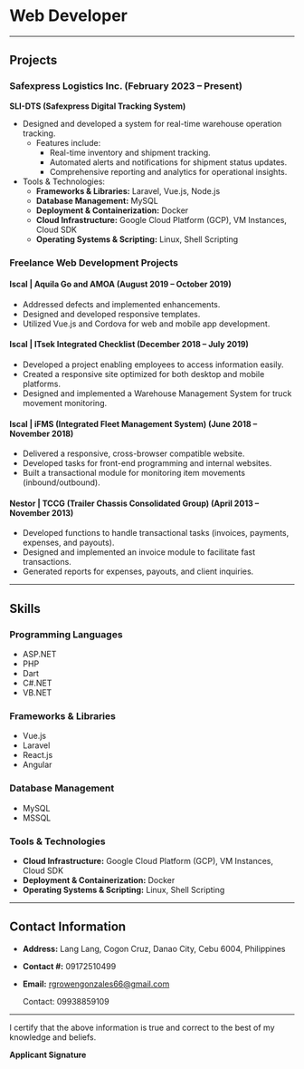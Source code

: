 # Web Developer

---

## Projects
### Safexpress Logistics Inc. (February 2023 – Present)  
**SLI-DTS (Safexpress Digital Tracking System)**
- Designed and developed a system for real-time warehouse operation tracking.
  - Features include:
    - Real-time inventory and shipment tracking.
    - Automated alerts and notifications for shipment status updates.
    - Comprehensive reporting and analytics for operational insights.
- Tools & Technologies:
  - **Frameworks & Libraries:** Laravel, Vue.js, Node.js  
  - **Database Management:** MySQL  
  - **Deployment & Containerization:** Docker  
  - **Cloud Infrastructure:** Google Cloud Platform (GCP), VM Instances, Cloud SDK  
  - **Operating Systems & Scripting:** Linux, Shell Scripting  

### Freelance Web Development Projects
#### Iscal | Aquila Go and AMOA (August 2019 – October 2019)
- Addressed defects and implemented enhancements.
- Designed and developed responsive templates.
- Utilized Vue.js and Cordova for web and mobile app development.

#### Iscal | ITsek Integrated Checklist (December 2018 – July 2019)
- Developed a project enabling employees to access information easily.
- Created a responsive site optimized for both desktop and mobile platforms.
- Designed and implemented a Warehouse Management System for truck movement monitoring.

#### Iscal | iFMS (Integrated Fleet Management System) (June 2018 – November 2018)
- Delivered a responsive, cross-browser compatible website.
- Developed tasks for front-end programming and internal websites.
- Built a transactional module for monitoring item movements (inbound/outbound).

#### Nestor | TCCG (Trailer Chassis Consolidated Group) (April 2013 – November 2013)
- Developed functions to handle transactional tasks (invoices, payments, expenses, and payouts).
- Designed and implemented an invoice module to facilitate fast transactions.
- Generated reports for expenses, payouts, and client inquiries.

---

## Skills
### Programming Languages
- ASP.NET
- PHP
- Dart
- C#.NET
- VB.NET

### Frameworks & Libraries
- Vue.js
- Laravel
- React.js
- Angular

### Database Management
- MySQL
- MSSQL

### Tools & Technologies
- **Cloud Infrastructure:** Google Cloud Platform (GCP), VM Instances, Cloud SDK  
- **Deployment & Containerization:** Docker  
- **Operating Systems & Scripting:** Linux, Shell Scripting  

---

## Contact Information
- **Address:** Lang Lang, Cogon Cruz, Danao City, Cebu 6004, Philippines  
- **Contact #:** 09172510499  
- **Email:** rgrowengonzales66@gmail.com  


  Contact: 09938859109  

---

I certify that the above information is true and correct to the best of my knowledge and beliefs.  

**Applicant Signature**
